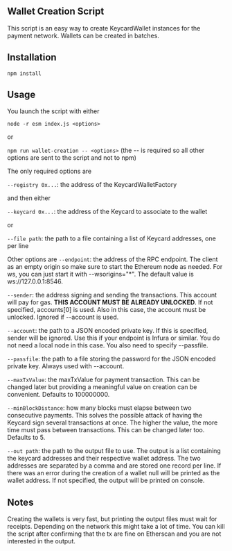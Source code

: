 ## Wallet Creation Script

This script is an easy way to create KeycardWallet instances for the payment network. Wallets can be created in batches.

## Installation

`npm install`

## Usage

You launch the script with either

`node -r esm index.js <options>`

or

`npm run wallet-creation -- <options>` (the -- is required so all other options are sent to the script and not to npm)

The only required options are

`--registry 0x...`: the address of the KeycardWalletFactory

and then either

`--keycard 0x...`: the address of the Keycard to associate to the wallet

or

`--file path`: the path to a file containing a list of Keycard addresses, one per line

Other options are
`--endpoint`: the address of the RPC endpoint. The client as an empty origin so make sure to start the Ethereum node as needed. For ws, you can just start it with --wsorigins="*". The default value is ws://127.0.0.1:8546.

`--sender`: the address signing and sending the transactions. This account will pay for gas. **THIS ACCOUNT MUST BE ALREADY UNLOCKED**. If not specified, accounts[0] is used. Also in this case, the account must be unlocked. Ignored if --account is used.

`--account`: the path to a JSON encoded private key. If this is specified, sender will be ignored. Use this if your endpoint is Infura or similar. You do not need a local node in this case. You also need to specify --passfile.

`--passfile`: the path to a file storing the password for the JSON encoded private key. Always used with --account.

`--maxTxValue`: the maxTxValue for payment transaction. This can be changed later but providing a meaningful value on creation can be convenient. Defaults to 100000000.

`--minBlockDistance`: how many blocks must elapse between two consecutive payments. This solves the possible attack of having the Keycard sign several transactions at once. The higher the value, the more time must pass between transactions. This can be changed later too. Defaults to 5.

`--out path`: the path to the output file to use. The output is a list containing the keycard addresses and their respective wallet address. The two addresses are separated by a comma and are stored one record per line. If there was an error during the creation of a wallet null will be printed as the wallet address. If not specified, the output will be printed on console.

## Notes

Creating the wallets is very fast, but printing the output files must wait for receipts. Depending on the network this might take a lot of time. You can kill the script after confirming that the tx are fine on Etherscan and you are not interested in the output.